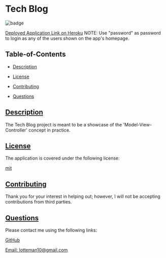 
  # Tech Blog
  
  
  ![badge](https://img.shields.io/badge/license-mit-blue)

  [Deployed Application Link on Heroku](https://parin14techblog.herokuapp.com/)
  NOTE: Use "password" as password to login as any of the users shown on the app's homepage.
    

  ## Table-of-Contents

  * [Description](#description)
  
  * [License](#license)
    
  * [Contributing](#contributing)
  * [Questions](#questions)
  
  ## [Description](#table-of-contents)

  The Tech Blog project is meant to be a showcase of the 'Model-View-Controller' concept in practice.  
  
  ## [License](#table-of-contents)

  The application is covered under the following license:

  
  [mit](https://choosealicense.com/licenses/mit)
    
    

  ## [Contributing](#table-of-contents)
  
  
  Thank you for your interest in helping out; however, I will not be accepting contributions from third parties.

  ## [Questions](#table-of-contents)

  Please contact me using the following links:

  [GitHub](https://github.com/ParinThalangdee)

  [Email: lotteman10@gmail.com](mailto:lotteman10@gmail.com)